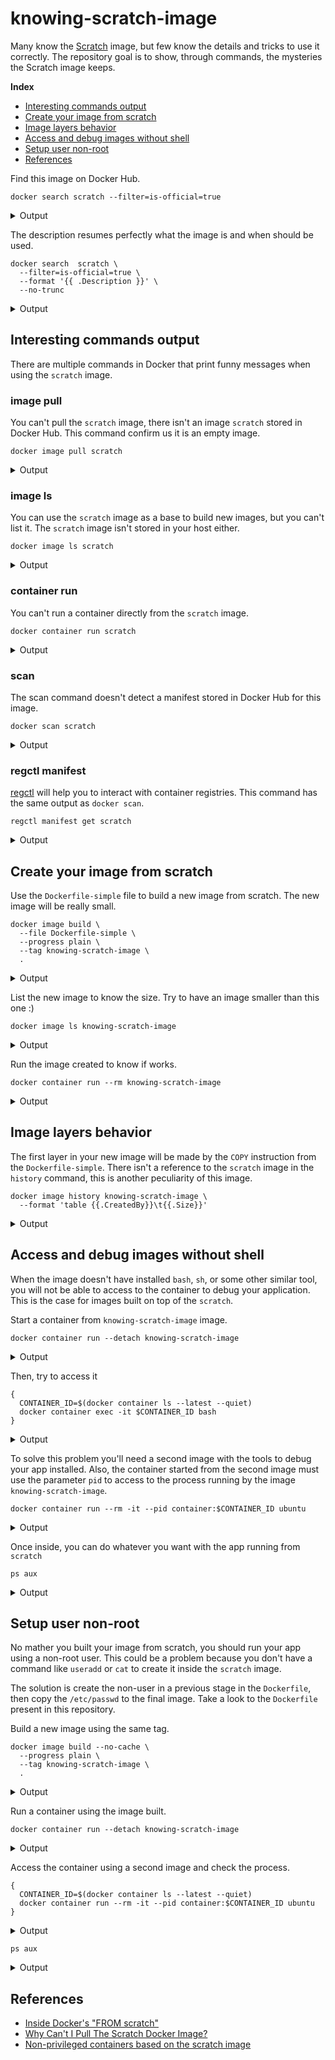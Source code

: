 # knowing-scratch-image

Many know the [Scratch](https://hub.docker.com/_/scratch) image, but few know the details and tricks to use it correctly. The repository goal is to show, through commands, the mysteries the Scratch image keeps.

**Index**

* [Interesting commands output](#interesting-commands-output)
* [Create your image from scratch](#create-your-image-from-scratch)
* [Image layers behavior](#image-layers-behavior)
* [Access and debug images without shell](#access-and-debug-images-without-shell)
* [Setup user non-root](#setup-user-non-root)
* [References](#references)

Find this image on Docker Hub.

```
docker search scratch --filter=is-official=true
```

<details>
  <summary>Output</summary>

  ```
  NAME DESCRIPTION STARS OFFICIAL AUTOMATED
  scratch an explicitly empty image, especially for bu... 819 [OK]
  ```
</details>

The description resumes perfectly what the image is and when should be used.

```
docker search  scratch \
  --filter=is-official=true \
  --format '{{ .Description }}' \
  --no-trunc
```

<details>
  <summary>Output</summary>

  ```
  an explicitly empty image, especially for building images "FROM scratch"
  ```
</details>

## Interesting commands output

There are multiple commands in Docker that print funny messages when using the `scratch` image.

### image pull

You can't pull the `scratch` image, there isn't an image `scratch` stored in Docker Hub. This command confirm us it is an empty image.

```
docker image pull scratch
```

<details>
  <summary>Output</summary>

  ```
  Using default tag: latest
  Error response from daemon: 'scratch' is a reserved name
  ```
</details>

### image ls

You can use the `scratch` image as a base to build new images, but you can't list it. The `scratch` image isn't stored in your host either.

```
docker image ls scratch
```

<details>
  <summary>Output</summary>

  ```
  Using default tag: latest
  Error response from daemon: 'scratch' is a reserved name
  ```
</details>

### container run

You can't run a container directly from the `scratch` image.

```
docker container run scratch
```

<details>
  <summary>Output</summary>

  ```
  Unable to find image 'scratch:latest' locally
  docker: Error response from daemon: 'scratch' is a reserved name.
  See 'docker run --help'.
  ```
</details>

### scan

The scan command doesn't detect a manifest stored in Docker Hub for this image.

```
docker scan scratch
```

<details>
  <summary>Output</summary>

  ```
  manifest unknown
  ```
</details>

### regctl manifest

[regctl](https://github.com/regclient/regclient) will help you to interact with container registries. This command has the same output as `docker scan`.

```
regctl manifest get scratch
```

<details>
  <summary>Output</summary>

  ```
  failed to get manifest docker.io/library/scratch:latest: request failed: not found [http 404]: {"errors": {"code":"MANIFEST_UNKNOWN","message":"manifest unknown","detail":"unknown tag=latest"}]}
  ```
</details>

## Create your image from scratch

Use the `Dockerfile-simple` file to build a new image from scratch. The new image will be really small.

```
docker image build \
  --file Dockerfile-simple \
  --progress plain \
  --tag knowing-scratch-image \
  .
```

<details>
  <summary>Output</summary>

  ```
  #1 [internal] load build definition from Dockerfile-simple
  #1 sha256:c2b14c6c81e91084d4a6a31f519054a313c4a2f0419c7e5dd526cf5efdee0691
  #1 transferring dockerfile: 44B done
  #1 DONE 0.0s

  #2 [internal] load .dockerignore
  #2 sha256:b4743841e7ace600972aa5913c0114df86bd4e80ce06da58a62c4b6187a4f73e
  #2 transferring context: 2B done
  #2 DONE 0.0s

  #3 [internal] load metadata for docker.io/library/golang:1.18.1
  #3 sha256:12b03ca396919374cac1f2bb4a1c46c80c15f6cef6eb69f217f095455132c948
  #3 DONE 0.0s

  #4 [builder 1/4] FROM docker.io/library/golang:1.18.1
  #4 sha256:4ad06f069bd7e52d9fe9fb6d39bd478fa15fb210df73b45129c8c5233652c3b2
  #4 DONE 0.0s

  #5 [builder 2/4] WORKDIR /app
  #5 sha256:87fccf2b991e137e524160caa53ff94def5eb942a93f59c0e5c16f1ec417405c
  #5 CACHED

  #6 [internal] load build context
  #6 sha256:a8e83eb1e8a1eaae9ab2ad4c6e55459829e992ed2020a7ea5df4445eac76611c
  #6 transferring context: 3.52kB done
  #6 DONE 0.0s

  #7 [builder 3/4] COPY . .
  #7 sha256:89d57ce88fbeab051fd8f8404cec9f651796cd4913c9a9b4278224dcff798dc6
  #7 DONE 0.0s

  #8 [builder 4/4] RUN CGO_ENABLED=0 go build -o /go/bin/app .
  #8 sha256:d97b9de6adeece92705a3f75d8c29a4a12848b46c728b69352513e547aaa982a
  #8 DONE 0.2s

  #9 [stage-1 1/1] COPY --from=builder /go/bin/app /app
  #9 sha256:f966d14202f622dd1b88724a3c29cd0e39b6a814a317e27977f7fa715d482333
  #9 DONE 0.0s

  #10 exporting to image
  #10 sha256:e8c613e07b0b7ff33893b694f7759a10d42e180f2b4dc349fb57dc6b71dcab00
  #10 exporting layers done
  #10 writing image sha256:1dfd3056e96d552eb5b5825eb5c2e52e52ec96829755b21a4c787607aeddf07f done
  #10 naming to docker.io/library/knowing-scratch-image done
  #10 DONE 0.0s
  ```
</details>

List the new image to know the size. Try to have an image smaller than this one :)

```
docker image ls knowing-scratch-image
```

<details>
  <summary>Output</summary>

  ```
  REPOSITORY              TAG       IMAGE ID       CREATED              SIZE
  knowing-scratch-image   latest    1dfd3056e96d   About a minute ago   1.81MB
  ```
</details>

Run the image created to know if works.

```
docker container run --rm knowing-scratch-image
```

<details>
  <summary>Output</summary>

  ```
  I'm running from scratch.
  I'm running from scratch.
  I'm running from scratch.
  ```
</details>

## Image layers behavior

The first layer in your new image will be made by the `COPY` instruction from the `Dockerfile-simple`. There isn't a reference to the `scratch` image in the `history` command, this is another peculiarity of this image.

```
docker image history knowing-scratch-image \
  --format 'table {{.CreatedBy}}\t{{.Size}}'
```

<details>
  <summary>Output</summary>

  ```
  CREATED BY                         SIZE
  ENTRYPOINT ["/app"]                0B
  COPY /go/bin/app /app # buildkit   1.81MB
  ```
</details>

## Access and debug images without shell

When the image doesn't have installed `bash`, `sh`, or some other similar tool, you will not be able to access to the container to debug your application. This is the case for images built on top of the `scratch`.

Start a container from `knowing-scratch-image` image.

```
docker container run --detach knowing-scratch-image
```

<details>
  <summary>Output</summary>

  ```
  460764e65f7fb1b9f9d2a8c7c720f3919b494bfae17bb89d3b482d2698faa470
  ```
</details>

Then, try to access it

```
{
  CONTAINER_ID=$(docker container ls --latest --quiet)
  docker container exec -it $CONTAINER_ID bash
}
```

<details>
  <summary>Output</summary>

  ```
  OCI runtime exec failed: exec failed: container_linux.go:380: starting container process caused: exec: "bash": executable file not found in $PATH: unknown
  ```
</details>

To solve this problem you'll need a second image with the tools to debug your app installed. Also, the container started from the second image must use the parameter `pid` to access to the process running by the image `knowing-scratch-image`.

```
docker container run --rm -it --pid container:$CONTAINER_ID ubuntu
```

<details>
  <summary>Output</summary>

  ```
  root@3f165a273e85:/#
  ```
</details>

Once inside, you can do whatever you want with the app running from `scratch`

```
ps aux
```

<details>
  <summary>Output</summary>

  ```
  USER       PID %CPU %MEM    VSZ   RSS TTY      STAT START   TIME COMMAND
  root         1  0.0  0.1 702748  1100 ?        Ssl  11:00   0:00 /app    # <- app running form scratch with root user
  root        15  0.0  0.2   3744  2848 pts/0    Ss   11:13   0:00 bash
  root        23  0.0  0.2   5472  2280 pts/0    R+   11:15   0:00 ps aux
  ```
</details>

## Setup user non-root

No mather you built your image from scratch, you should run your app using a non-root user. This could be a problem because you don't have a command like `useradd` or `cat` to create it inside the `scratch` image.

The solution is create the non-user in a previous stage in the `Dockerfile`, then copy the `/etc/passwd` to the final image. Take a look to the `Dockerfile` present in this repository.

Build a new image using the same tag.

```
docker image build --no-cache \
  --progress plain \
  --tag knowing-scratch-image \
  .
```

<details>
  <summary>Output</summary>

  ```
  #1 [internal] load build definition from Dockerfile-simple
  #1 sha256:79fa311d8bb2ec9185262bea7224cc6304ea30164f12da55a306b97b5e3cb0ff
  #1 transferring dockerfile: 44B done
  #1 DONE 0.0s

  #2 [internal] load .dockerignore
  #2 sha256:ce74d9d623a0e8ae4354557a55e4b13fb026db376ae3c8d98429eede559a6459
  #2 transferring context: 2B done
  #2 DONE 0.0s

  #3 [internal] load metadata for docker.io/library/golang:1.18.1
  #3 sha256:12b03ca396919374cac1f2bb4a1c46c80c15f6cef6eb69f217f095455132c948
  #3 DONE 0.0s

  #4 [builder 1/4] FROM docker.io/library/golang:1.18.1
  #4 sha256:4ad06f069bd7e52d9fe9fb6d39bd478fa15fb210df73b45129c8c5233652c3b2
  #4 DONE 0.0s

  #5 [builder 2/4] WORKDIR /app
  #5 sha256:87fccf2b991e137e524160caa53ff94def5eb942a93f59c0e5c16f1ec417405c
  #5 CACHED

  #6 [internal] load build context
  #6 sha256:abe3c6c51bd8c87b69744217697efd4440b4b1ec1cb5c7d3c80ee0cefa76af10
  #6 transferring context: 19.20kB 0.0s done
  #6 DONE 0.0s

  #7 [builder 3/4] COPY . .
  #7 sha256:78a15e767c03c3d002c32b07707ab5c863de692fd6bc06d7bf3530479f34e970
  #7 DONE 0.0s

  #8 [builder 4/4] RUN CGO_ENABLED=0 go build -o /go/bin/app .
  #8 sha256:b35b1357e470895f7c5ad3685dbfb6606b0b3cfc46e7b3af655aba59f5f49133
  #8 DONE 0.3s

  #9 [stage-1 1/1] COPY --from=builder /go/bin/app /app
  #9 sha256:4def9a678dc2affecfa87d1eaa595b52822b2e3d5d7b21cd3e2e13fc972a4277
  #9 DONE 0.0s

  #10 exporting to image
  #10 sha256:e8c613e07b0b7ff33893b694f7759a10d42e180f2b4dc349fb57dc6b71dcab00
  #10 exporting layers 0.0s done
  #10 writing image sha256:3fc7c254b5bd9074a2a58a69d9f80a492266d589b6267e2ca506ba14d0884f1f done
  #10 naming to docker.io/library/knowing-scratch-image done
  #10 DONE 0.0s
  ```
</details>

Run a container using the image built.

```
docker container run --detach knowing-scratch-image
```

<details>
  <summary>Output</summary>

  ```
  d6f930e1f595a96ca7377d692c0df4bf449eafb1de7ec7de9eb851da2235c8ee
  ```
</details>

Access the container using a second image and check the process.

```
{
  CONTAINER_ID=$(docker container ls --latest --quiet)
  docker container run --rm -it --pid container:$CONTAINER_ID ubuntu
}
```

<details>
  <summary>Output</summary>

  ```
  root@d6f930e1f595:/#
  ```
</details>

```
ps aux
```

<details>
  <summary>Output</summary>

  ```
  USER       PID %CPU %MEM    VSZ   RSS TTY      STAT START   TIME COMMAND
  10001        1  0.0  0.1 702748  1168 ?        Ssl  11:48   0:00 /app  # <- app running form scratch with non-root user
  root         9  0.0  0.2   3744  2992 pts/0    Ss   11:48   0:00 bash
  root        17  0.0  0.2   5472  2276 pts/0    R+   11:48   0:00 ps aux
  ```
</details>

## References

* [Inside Docker's "FROM scratch"](https://www.mgasch.com/2017/11/scratch/#how-to-access-the-scratch-container-on-osx-or-if-your-docker-engine-host-runs-on-a-remote-machine)
* [Why Can't I Pull The Scratch Docker Image?](https://mannes.tech/docker-scratch/)
* [Non-privileged containers based on the scratch image](https://medium.com/@lizrice/non-privileged-containers-based-on-the-scratch-image-a80105d6d341)
